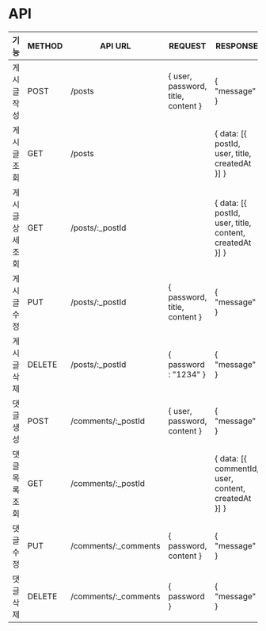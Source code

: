 # API
|기능|METHOD|API URL|REQUEST|RESPONSE|
|:-----:|------|-------|-------|--------|
|게시글  작성|POST|/posts|{ user, password, title, content }|{ "message" }|
|게시글  조회|GET|/posts||{ data: [{ postId, user, title, createdAt }] }|
|게시글 상세 조회|GET|/posts/:_postId||{ data: [{ postId, user, title, content, createdAt }] }|
|게시글  수정|PUT|/posts/:_postId|{ password, title, content }|{ "message" }|
|게시글  삭제|DELETE|/posts/:_postId|{ password : "1234" }|{ "message" }|
|댓글 생성|POST|/comments/:_postId|{ user, password, content }|{ "message" }|
|댓글 목록 조회|GET|/comments/:_postId||{ data: [{ commentId, user, content, createdAt }] }|
|댓글 수정|PUT|/comments/:_comments|{ password, content }|{ "message" }|
|댓글 삭제|DELETE|/comments/:_comments|{ password }|{ "message" }|
